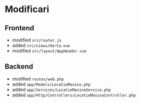 # Modificari

## Frontend

- modified `src/router.js`
- added `src/views/Harta.vue`
- modified `src/layout/AppHeader.vue`

## Backend

- modified `routes/web.php`
- added `app/Models/LocatieMasina.php`
- added `app/Services/LocatieMasinaService.php`
- added `app/Http/Controllers/LocatieMasinaController.php` 
